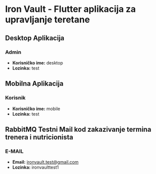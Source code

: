 # Iron Vault - Flutter aplikacija za upravljanje teretane

## Desktop Aplikacija

### Admin
- **Korisničko ime:** desktop
- **Lozinka:** test

## Mobilna Aplikacija

### Korisnik
- **Korisničko ime:** mobile
- **Lozinka:** test

## RabbitMQ Testni Mail kod zakazivanje termina trenera i nutricionista

### E-MAIL
- **Email:** ironvault.test@gmail.com
- **Lozinka:** ironvaulttest1
